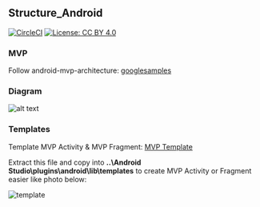 ## Structure_Android
[![CircleCI](https://circleci.com/gh/daolq3012/Structure_Android/tree/mvp-architecture.svg?style=shield)](https://circleci.com/gh/daolq3012/Structure_Android/tree/mvp-architecture)
[![License: CC BY 4.0](https://img.shields.io/badge/License-CC%20BY%204.0-lightgrey.svg)](https://creativecommons.org/licenses/by/4.0/)

### MVP
Follow android-mvp-architecture: [googlesamples](https://github.com/googlesamples/android-architecture/tree/todo-mvp)

### Diagram
![alt text](https://github.com/daolq3012/Structure_Android/blob/master/images/mvp.png?raw=true)

### Templates
Template MVP Activity & MVP Fragment: [MVP Template](https://github.com/daolq3012/Structure_Android/blob/mvp-architecture/templates/MVP_templates.zip?raw=true)

Extract this file and copy into
**..\Android Studio\plugins\android\lib\templates**
to create MVP Activity or Fragment easier like photo below:

![template](https://raw.githubusercontent.com/daolq3012/Structure_Android/mvvmp-architecture/templates/Templates.png)
